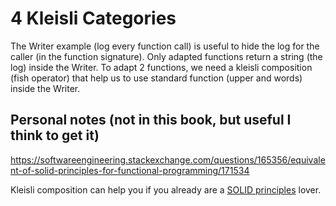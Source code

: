 # 4 Kleisli Categories

The Writer example (log every function call) is useful to hide the log for the caller (in the function signature). 
Only adapted functions return a string (the log) inside the Writer.
To adapt 2 functions, we need a kleisli composition (fish operator) that help us to use standard function (upper and words) inside the Writer.

## Personal notes (not in this book, but useful I think to get it)
https://softwareengineering.stackexchange.com/questions/165356/equivalent-of-solid-principles-for-functional-programming/171534

Kleisli composition can help you if you already are a [SOLID principles](https://en.wikipedia.org/wiki/SOLID) lover.